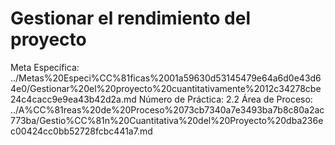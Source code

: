 # Gestionar el rendimiento del proyecto

Meta Específica: ../Metas%20Especi%CC%81ficas%2001a59630d53145479e64a6d0e43d64e0/Gestionar%20el%20proyecto%20cuantitativamente%2012c34278cbe24c4cacc9e9ea43b42d2a.md
Número de Práctica: 2.2
Área de Proceso: ../A%CC%81reas%20de%20Proceso%2073cb7340a7e3493ba7b8c80a2ac773ba/Gestio%CC%81n%20Cuantitativa%20del%20Proyecto%20dba236ec00424cc0bb52728fcbc441a7.md